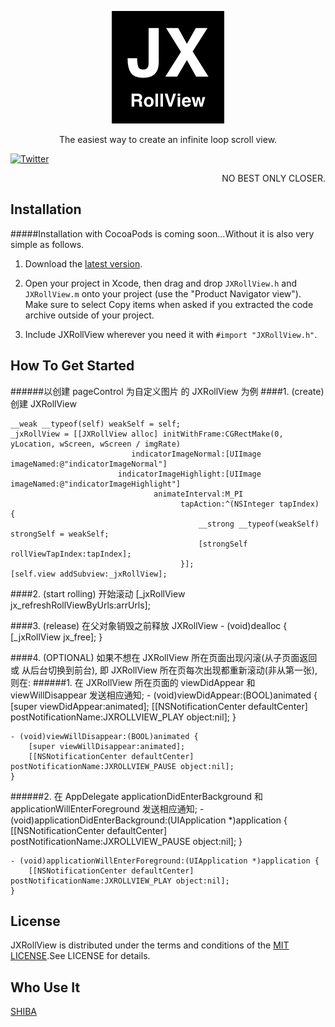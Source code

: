 
<p align="center" >
  <img src="https://github.com/augsun/JXRollView/blob/master/JXRollView/Assets.xcassets/AppIcon.appiconset/JXRollView_180.png" alt="JXRollView" title="JXRollView">
</p>

<p align="center" >
The easiest way to create an infinite loop scroll view.
</p>

[![Twitter](https://img.shields.io/badge/twitter-@jianxingangel-blue.svg?style=flat-square)](http://twitter.com/jianxingangel)

<p align="right" >
NO BEST ONLY CLOSER.
</p>


## Installation 
#####Installation with CocoaPods is coming soon...Without it is also very simple as follows.
1. Download the [latest version](https://github.com/augsun/JXRollView/archive/master.zip).

2. Open your project in Xcode, then drag and drop `JXRollView.h` and `JXRollView.m` onto your project (use the "Product Navigator view"). Make sure to select Copy items when asked if you extracted the code archive outside of your project.
3. Include JXRollView wherever you need it with `#import "JXRollView.h"`.


## How To Get Started
######以创建 pageControl 为自定义图片 的 JXRollView 为例
####1. (create) 创建 JXRollView

    __weak __typeof(self) weakSelf = self;
    _jxRollView = [[JXRollView alloc] initWithFrame:CGRectMake(0, yLocation, wScreen, wScreen / imgRate)
                               indicatorImageNormal:[UIImage imageNamed:@"indicatorImageNormal"]
                            indicatorImageHighlight:[UIImage imageNamed:@"indicatorImageHighlight"]
                                    animateInterval:M_PI
                                          tapAction:^(NSInteger tapIndex) {
                                              __strong __typeof(weakSelf) strongSelf = weakSelf;
                                              [strongSelf rollViewTapIndex:tapIndex];
                                          }];
    [self.view addSubview:_jxRollView];
    
####2. (start rolling) 开始滚动
    [_jxRollView jx_refreshRollViewByUrls:arrUrls];
    
####3. (release) 在父对象销毁之前释放 JXRollView
	- (void)dealloc {
        [_jxRollView jx_free];
    }
    
####4. (OPTIONAL) 如果不想在 JXRollView 所在页面出现闪滚(从子页面返回 或 从后台切换到前台), 即 JXRollView 所在页每次出现都重新滚动(非从第一张), 则在:
######1. 在 JXRollView 所在页面的 viewDidAppear 和 viewWillDisappear 发送相应通知;
	- (void)viewDidAppear:(BOOL)animated {
        [super viewDidAppear:animated];
        [[NSNotificationCenter defaultCenter] postNotificationName:JXROLLVIEW_PLAY object:nil];
    }

    - (void)viewWillDisappear:(BOOL)animated {
        [super viewWillDisappear:animated];
        [[NSNotificationCenter defaultCenter] postNotificationName:JXROLLVIEW_PAUSE object:nil];
    }
######2. 在 AppDelegate applicationDidEnterBackground 和 applicationWillEnterForeground 发送相应通知;
	- (void)applicationDidEnterBackground:(UIApplication *)application {
        [[NSNotificationCenter defaultCenter] postNotificationName:JXROLLVIEW_PAUSE object:nil];
    }
    
    - (void)applicationWillEnterForeground:(UIApplication *)application {
        [[NSNotificationCenter defaultCenter] postNotificationName:JXROLLVIEW_PLAY object:nil];
    }

     
## License
JXRollView is distributed under the terms and conditions of the [MIT LICENSE](http://rem.mit-license.org/).See LICENSE for details.

## Who Use It 
[SHIBA](https://itunes.apple.com/cn/app/shi-ba-mian-fei-shi-yong-shi/id1073524695)


